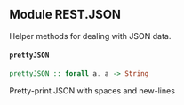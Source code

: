 ## Module REST.JSON

Helper methods for dealing with JSON data.

#### `prettyJSON`

``` purescript
prettyJSON :: forall a. a -> String
```

Pretty-print JSON with spaces and new-lines


